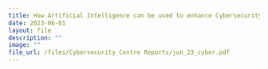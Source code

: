 ```yaml
---
title: How Artificial Intelligence can be used to enhance Cybersecurity Operations
date: 2023-06-01
layout: file
description: ""
image: ""
file_url: /files/Cybersecurity Centre Reports/jun_23_cyber.pdf
---
```

